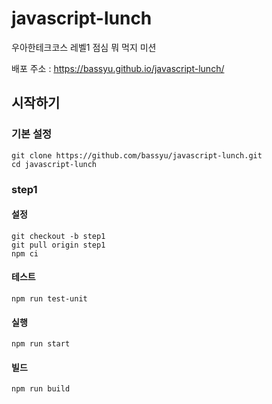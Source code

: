 # javascript-lunch

우아한테크코스 레벨1 점심 뭐 먹지 미션

배포 주소 : https://bassyu.github.io/javascript-lunch/

## 시작하기

### 기본 설정

```
git clone https://github.com/bassyu/javascript-lunch.git
cd javascript-lunch
```

### step1

#### 설정

```
git checkout -b step1
git pull origin step1
npm ci
```

#### 테스트

```
npm run test-unit
```

#### 실행

```
npm run start
```

#### 빌드

```
npm run build
```
